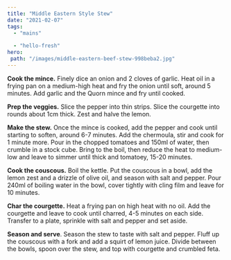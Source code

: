 ```yaml
---
title: "Middle Eastern Style Stew"
date: "2021-02-07"
tags: 
  - "mains"
 
  - "hello-fresh"
hero: 
 path: "/images/middle-eastern-beef-stew-998beba2.jpg"
---
```


**Cook the mince.** Finely dice an onion and 2 cloves of garlic. Heat oil in a frying pan on a medium-high heat and fry the onion until soft, around 5 minutes. Add garlic and the Quorn mince and fry until cooked.

**Prep the veggies.** Slice the pepper into thin strips. Slice the courgette into rounds about 1cm thick. Zest and halve the lemon.

**Make the stew.** Once the mince is cooked, add the pepper and cook until starting to soften, around 6-7 minutes. Add the chermoula, stir and cook for 1 minute more. Pour in the chopped tomatoes and 150ml of water, then crumble in a stock cube. Bring to the boil, then reduce the heat to medium-low and leave to simmer until thick and tomatoey, 15-20 minutes.

**Cook the couscous.** Boil the kettle. Put the couscous in a bowl, add the lemon zest and a drizzle of olive oil, and season with salt and pepper. Pour 240ml of boiling water in the bowl, cover tightly with cling film and leave for 10 minutes.

**Char the courgette.** Heat a frying pan on high heat with no oil. Add the courgette and leave to cook until charred, 4-5 minutes on each side. Transfer to a plate, sprinkle with salt and pepper and set aside.

**Season and serve**. Season the stew to taste with salt and pepper. Fluff up the couscous with a fork and add a squirt of lemon juice. Divide between the bowls, spoon over the stew, and top with courgette and crumbled feta.
